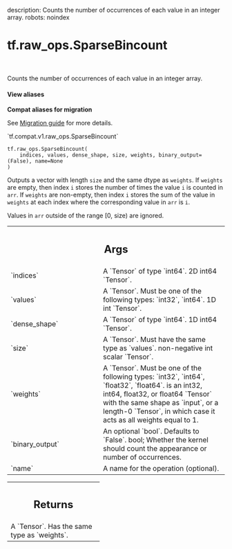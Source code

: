 description: Counts the number of occurrences of each value in an integer array.
robots: noindex

# tf.raw_ops.SparseBincount

<!-- Insert buttons and diff -->

<table class="tfo-notebook-buttons tfo-api nocontent" align="left">

</table>



Counts the number of occurrences of each value in an integer array.

<section class="expandable">
  <h4 class="showalways">View aliases</h4>
  <p>
<b>Compat aliases for migration</b>
<p>See
<a href="https://www.tensorflow.org/guide/migrate">Migration guide</a> for
more details.</p>
<p>`tf.compat.v1.raw_ops.SparseBincount`</p>
</p>
</section>

<pre class="devsite-click-to-copy prettyprint lang-py tfo-signature-link">
<code>tf.raw_ops.SparseBincount(
    indices, values, dense_shape, size, weights, binary_output=(False), name=None
)
</code></pre>



<!-- Placeholder for "Used in" -->

Outputs a vector with length `size` and the same dtype as `weights`. If
`weights` are empty, then index `i` stores the number of times the value `i` is
counted in `arr`. If `weights` are non-empty, then index `i` stores the sum of
the value in `weights` at each index where the corresponding value in `arr` is
`i`.

Values in `arr` outside of the range [0, size) are ignored.

<!-- Tabular view -->
 <table class="responsive fixed orange">
<colgroup><col width="214px"><col></colgroup>
<tr><th colspan="2"><h2 class="add-link">Args</h2></th></tr>

<tr>
<td>
`indices`
</td>
<td>
A `Tensor` of type `int64`. 2D int64 `Tensor`.
</td>
</tr><tr>
<td>
`values`
</td>
<td>
A `Tensor`. Must be one of the following types: `int32`, `int64`.
1D int `Tensor`.
</td>
</tr><tr>
<td>
`dense_shape`
</td>
<td>
A `Tensor` of type `int64`. 1D int64 `Tensor`.
</td>
</tr><tr>
<td>
`size`
</td>
<td>
A `Tensor`. Must have the same type as `values`.
non-negative int scalar `Tensor`.
</td>
</tr><tr>
<td>
`weights`
</td>
<td>
A `Tensor`. Must be one of the following types: `int32`, `int64`, `float32`, `float64`.
is an int32, int64, float32, or float64 `Tensor` with the same
shape as `input`, or a length-0 `Tensor`, in which case it acts as all weights
equal to 1.
</td>
</tr><tr>
<td>
`binary_output`
</td>
<td>
An optional `bool`. Defaults to `False`.
bool; Whether the kernel should count the appearance or number of occurrences.
</td>
</tr><tr>
<td>
`name`
</td>
<td>
A name for the operation (optional).
</td>
</tr>
</table>



<!-- Tabular view -->
 <table class="responsive fixed orange">
<colgroup><col width="214px"><col></colgroup>
<tr><th colspan="2"><h2 class="add-link">Returns</h2></th></tr>
<tr class="alt">
<td colspan="2">
A `Tensor`. Has the same type as `weights`.
</td>
</tr>

</table>

